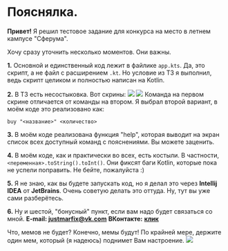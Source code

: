 # Пояснялка.

**Привет!** Я решил тестовое задание для конкурса на место в летнем кампусе "Сферума".

Хочу сразу уточнить несколько моментов. Они важны.

**1.** Основной и единственный код лежит в файлике `app.kts`. Да, это скрипт, а не файл с расширением `.kt`. Но условие из ТЗ я выполнил, ведь скрипт целиком и полностью написан на Kotlin.

**2.** В ТЗ есть несостыковка. Вот скрины:
![](https://i.imgur.com/NWg3CrX.png)
![](https://i.imgur.com/rT0TL3O.png)
Команда на первом скрине отличается от команды на втором. Я выбрал второй вариант, в моём коде это реализовано как:
```
buy "<название>" <количество>
```
**3.** В моём коде реализована функция "help", которая выводит на экран список всех доступный команд с пояснениями. Вы можете заценить.

**4.** В моём коде, как и практически во всех, есть костыли. В частности, `<переменная>.toString().toInt()`. Они фиксят баги Kotlin, которые пока не успели поправить. Не бейте, пожалуйста :)

**5.** Я не знаю, как вы будете запускать код, но я делал это через **Intellij IDEA** от **JetBrains**. Очень советую делать это оттуда. Ну, тут вы уже сами разберётесь.

**6.** Ну и шестой, "бонусный" пункт, если вам надо будет связаться со мной.
**E-mail: justmarfix@vk.com**
**ВКонтакте:** [**клик**](https://vk.com/justmarfix)

Что, мемов не будет? Конечно, мемы будут! По крайней мере, держите один мем, который (я надеюсь) поднимет Вам настроение.
![](https://sun1-86.userapi.com/s/v1/ig2/uQMp_o-RIQOtqvrRj-VpkKG3jJGVH1kihtrOg4-bi86YAKwKxpAPWNm0w42t4xiSdG9gk0jhcq7etqh4GYIkIJ3s.jpg?size=1024x948&quality=95&type=album)